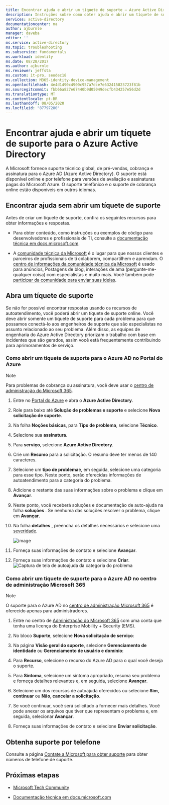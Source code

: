 ```yaml
---
title: Encontrar ajuda e abrir um tíquete de suporte – Azure Active Directory | Microsoft Docs
description: Instruções sobre como obter ajuda e abrir um tíquete de suporte do Azure Active Directory.
services: active-directory
documentationcenter: na
author: ajburnle
manager: daveba
editor: ''
ms.service: active-directory
ms.topic: troubleshooting
ms.subservice: fundamentals
ms.workload: identity
ms.date: 08/28/2017
ms.author: ajburnle
ms.reviewer: jeffsta
ms.custom: it-pro, seodec18
ms.collection: M365-identity-device-management
ms.openlocfilehash: 4e4d1490c4900c957a7dce7e632415823723f81b
ms.sourcegitcommit: fbb66a827e67440b9d05049decfb434257e56d2d
ms.translationtype: MT
ms.contentlocale: pt-BR
ms.lasthandoff: 08/05/2020
ms.locfileid: "87797280"
---
```

# <a name="find-help-and-open-a-support-ticket-for-azure-active-directory"></a>Encontrar ajuda e abrir um tíquete de suporte para o Azure Active Directory
A Microsoft fornece suporte técnico global, de pré-vendas, cobrança e assinatura para o Azure AD (Azure Active Directory). O suporte está disponível online e por telefone para versões de avaliação e assinaturas pagas do Microsoft Azure. O suporte telefônico e o suporte de cobrança online estão disponíveis em outros idiomas. 

## <a name="find-help-without-opening-a-support-ticket"></a>Encontrar ajuda sem abrir um tíquete de suporte

Antes de criar um tíquete de suporte, confira os seguintes recursos para obter informações e respostas. 

* Para obter conteúdo, como instruções ou exemplos de código para desenvolvedores e profissionais de TI, consulte a [documentação técnica em docs.microsoft.com](https://docs.microsoft.com/azure/active-directory/).

* A [comunidade técnica da Microsoft](https://techcommunity.microsoft.com/) é o lugar para que nossos clientes e parceiros de profissionais de ti colaborem, compartilhem e aprendam. O [centro de informações da comunidade técnica da Microsoft](https://techcommunity.microsoft.com/t5/Community-Info-Center/ct-p/Community-Info-Center) é usado para anúncios, Postagens de blog, interações de ama (pergunte-me-qualquer coisa) com especialistas e muito mais. Você também pode [participar da comunidade para enviar suas ideias](https://techcommunity.microsoft.com/t5/Communities/ct-p/communities).


## <a name="open-a-support-ticket"></a>Abra um tíquete de suporte

Se não for possível encontrar respostas usando os recursos de autoatendimento, você poderá abrir um tíquete de suporte online. Você deve abrir somente um tíquete de suporte para cada problema para que possamos conectá-lo aos engenheiros de suporte que são especialistas no assunto relacionado ao seu problema. Além disso, as equipes de engenharia do Azure Active Directory priorizam o trabalho com base em incidentes que são gerados, assim você está frequentemente contribuindo para aprimoramentos de serviço.

### <a name="how-to-open-a-support-ticket-for-azure-ad-in-the-azure-portal"></a>Como abrir um tíquete de suporte para o Azure AD no Portal do Azure

> [!NOTE]
> Para problemas de cobrança ou assinatura, você deve usar o [centro de administração do Microsoft 365](https://admin.microsoft.com).
> 

1. Entre no [Portal do Azure](https://portal.azure.com) e abra o **Azure Active Directory**.
   
1. Role para baixo até **Solução de problemas e suporte** e selecione **Nova solicitação de suporte**.
   
1. Na folha **Noções básicas**, para **Tipo de problema**, selecione **Técnico**.

1. Selecione sua **assinatura**.

1. Para **serviço**, selecione **Azure Active Directory**.

1. Crie um **Resumo** para a solicitação. O resumo deve ter menos de 140 caracteres.
  
1. Selecione um **tipo de problema**e, em seguida, selecione uma categoria para esse tipo. Neste ponto, serão oferecidas informações de autoatendimento para a categoria do problema.
  
1. Adicione o restante das suas informações sobre o problema e clique em **Avançar**. 

1. Neste ponto, você receberá soluções e documentação de auto-ajuda na folha **soluções** . Se nenhuma das soluções resolver o problema, clique em **Avançar**. 

1. Na folha **detalhes** , preencha os detalhes necessários e selecione uma [severidade](https://azure.microsoft.com/support/plans/response/). 
 
    ![image](https://user-images.githubusercontent.com/13383753/76565580-1c284900-6468-11ea-8c0f-85af98097b6f.png)
 
1. Forneça suas informações de contato e selecione **Avançar**. 

1. Forneça suas informações de contato e selecione **Criar**.
  ![Captura de tela de autoajuda da categoria do problema](./media/active-directory-troubleshooting-support-howto/open-support-ticket.png)

### <a name="how-to-open-a-support-ticket-for-azure-ad-in-the-microsoft-365-admin-center"></a>Como abrir um tíquete de suporte para o Azure AD no centro de administração Microsoft 365

> [!NOTE]
> O suporte para o Azure AD no [centro de administração Microsoft 365](https://admin.microsoft.com) é oferecido apenas para administradores. 

1. Entre no centro de [Administração do Microsoft 365](https://admin.microsoft.com) com uma conta que tenha uma licença do Enterprise Mobility + Security (EMS).

1. No bloco **Suporte**, selecione **Nova solicitação de serviço**:

1. Na página **Visão geral do suporte**, selecione **Gerenciamento de identidade** ou **Gerenciamento de usuário e domínio**:

1. Para **Recurso**, selecione o recurso do Azure AD para o qual você deseja o suporte.

1. Para **Sintoma**, selecione um sintoma apropriado, resuma seu problema e forneça detalhes relevantes e, em seguida, selecione **Avançar**.

1. Selecione um dos recursos de autoajuda oferecidos ou selecione **Sim, continuar** ou **Não, cancelar a solicitação**.

1. Se você continuar, você será solicitado a fornecer mais detalhes. Você pode anexar os arquivos que tiver que representam o problema e, em seguida, selecionar **Avançar**.

1. Forneça suas informações de contato e selecione **Enviar solicitação**.

## <a name="get-phone-support"></a>Obtenha suporte por telefone

Consulte a página [Contate a Microsoft para obter suporte](https://portal.office.com/Support/ContactUs.aspx) para obter números de telefone de suporte.

##  <a name="next-steps"></a>Próximas etapas

* [Microsoft Tech Community](https://techcommunity.microsoft.com/)

* [Documentação técnica em docs.microsoft.com](https://docs.microsoft.com/azure/active-directory/)
